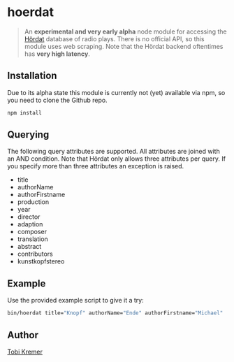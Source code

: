 # hoerdat

> An **experimental and very early alpha** node module for accessing the [Hördat](http://www.xn--hrdat-jua.de/) database of radio plays. There is no official API, so this module uses web scraping. Note that the Hördat backend oftentimes has **very high latency**.

## Installation

Due to its alpha state this module is currently not (yet) available via npm, so you need to clone the Github repo.

```bash
npm install
```

## Querying

The following query attributes are supported. All attributes are joined with an AND condition. Note that Hördat only allows three attributes per query. If you specify more than three attributes an exception is raised.

  - title
  - authorName
  - authorFirstname
  - production
  - year
  - director
  - adaption
  - composer
  - translation
  - abstract
  - contributors
  - kunstkopfstereo

## Example

Use the provided example script to give it a try:

```bash
bin/hoerdat title="Knopf" authorName="Ende" authorFirstname="Michael"
```

## Author

[Tobi Kremer](https://github.com/soulchild)
